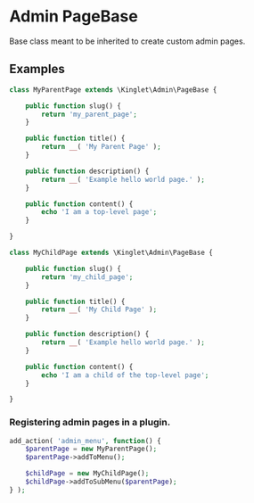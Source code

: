 # Admin PageBase

Base class meant to be inherited to create custom admin pages.

## Examples

```php
class MyParentPage extends \Kinglet\Admin\PageBase {

	public function slug() {
		return 'my_parent_page';
	}

	public function title() {
		return __( 'My Parent Page' );
	}

	public function description() {
		return __( 'Example hello world page.' );
	}

	public function content() {
		echo 'I am a top-level page';
	}

}
```

```php
class MyChildPage extends \Kinglet\Admin\PageBase {

	public function slug() {
		return 'my_child_page';
	}

	public function title() {
		return __( 'My Child Page' );
	}

	public function description() {
		return __( 'Example hello world page.' );
	}

	public function content() {
		echo 'I am a child of the top-level page';
	}

}
```

### Registering admin pages in a plugin.

```php
add_action( 'admin_menu', function() {
	$parentPage = new MyParentPage();
	$parentPage->addToMenu();

	$childPage = new MyChildPage();
	$childPage->addToSubMenu($parentPage);
} );
```
